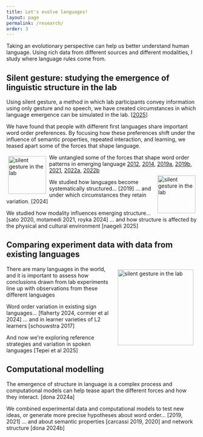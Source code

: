 ```yaml
---
title: Let's evolve languages!
layout: page
permalink: /research/
order: 3
---
```



Taking an evolutionary perspective can help us better understand human language. Using rich data from different sources and different modalities, I study where language rules come from.

## Silent gesture: studying the emergence of linguistic structure in the lab

Using silent gesture, a method in which lab participants convey information using only gesture and no speech, we have created circumstances in which language emergence can be simulated in the lab. [[2025](https://osf.io/preprints/psyarxiv/63dp5_v1)]

We have found that people with different first languages share important word order preferences. By focusing how these preferences shift under the influence of semantic properties, repeated interaction, and learning, we teased apart some of the forces that shape language. 

<img src="http://mariekeschouwstra.github.io/images/ges-small1.png" alt="silent gesture in the lab" height="100" align="left" style="padding: 5px;"> 

We untangled some of the forces that shape word order patterns in emerging language [2012](https://www.lotpublications.nl/semantic-structures-communicative-principles-and-the-emergence-of-lan-semantic-structures-communicative-principles-and-the-emergence-of-language "My PhD thesis"), [2014](https://www.sciencedirect.com/science/article/pii/S0010027714000432), [2019a](https://doi-org.proxy.uba.uva.nl/10.1016/j.cognition.2019.05.001 "Cognition: Evolving artificial sign languages"), [2019b](https://doi.org/10.1111/cogs.12732 "Cognitive Science: Interpreting Silent gesture"), [2021](https://doi.org/10.1093/jole/lzaa010 "Journal of Language evolution"), [2022a](https://www.frontiersin.org/articles/10.3389/fpsyg.2022.805144/full "Frontiers in Psychology"), [2022b](https://www.sciencedirect.com/science/article/pii/S0010027722001949 "Cognition: From improv to learning")  
<img src="http://mariekeschouwstra.github.io/images/ges-small2.png" alt="silent gesture in the lab" height="100" align="right" style="padding: 5px;"> 


We studied how languages become systematically structured... [2019]
... and under which circumstances they retain variation. [2024]

We studied how modality influences emerging structure... [sato 2020, motamedi 2021, royka 2024]
... and how structure is affected by the physical and cultural environment [naegeli 2025]

## Comparing experiment data with data from existing languages

<img src="http://mariekeschouwstra.github.io/images/cogs13203.png" alt="silent gesture in the lab" height="200" align="right" style="padding: 10px;"> There are many languages in the world, and it is important to assess how conclusions drawn from lab experiments line up with observations from these different languages

Word order variation in existing sign languages... [flaherty 2024, cormier et al 2024]
... and in learner varieties of L2 learners [schouwstra 2017]

And now we're exploring reference strategies and variation in spoken languages [Tepei et al 2025]

## Computational modelling 
The emergence of structure in language is a complex process and computational models can help tease apart the different forces and how they interact. [dona 2024a] 

We combined experimental data and computational models to test new ideas, or generate more precise hypotheses about word order… [2019, 2021]
... and about semantic properties [carcassi 2019, 2020] and network structure [dona 2024b]

